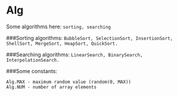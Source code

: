 # Alg
Some algorithms here: 
```sorting, searching```

###Sorting algorithms: 
```BubbleSort, SelectionSort, InsertionSort, ShellSort, MergeSort, HeapSort, QuickSort.```

###Searching algorithms: 
```LinearSearch, BinarySearch, InterpolationSearch.```

###Some constants:
```
Alg.MAX - maximum random value (random(0, MAX))
Alg.NUM - number of array elements
```

